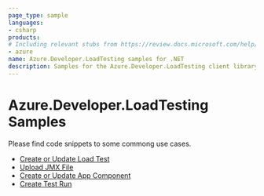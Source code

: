 ```yaml
---
page_type: sample
languages:
- csharp
products:
# Including relevant stubs from https://review.docs.microsoft.com/help/contribute/metadata-taxonomies#product
- azure
name: Azure.Developer.LoadTesting samples for .NET
description: Samples for the Azure.Developer.LoadTesting client library.
---
```


# Azure.Developer.LoadTesting Samples

Please find code snippets to some commong use cases. 
- [Create or Update Load Test](https://github.com/Azure/azure-sdk-for-net/blob/main/sdk/loadtestservice/Azure.Developer.LoadTesting/samples/Sample01_CreateOrUpdateTest.md) 
- [Upload JMX File](https://github.com/Azure/azure-sdk-for-net/blob/main/sdk/loadtestservice/Azure.Developer.LoadTesting/samples/Sample02_UploadTestFile.md)
- [Create or Update App Component](https://github.com/Azure/azure-sdk-for-net/blob/main/sdk/loadtestservice/Azure.Developer.LoadTesting/samples/Sample03_CreateOrUpdateAppComponent.md)
- [Create Test Run](https://github.com/Azure/azure-sdk-for-net/blob/main/sdk/loadtestservice/Azure.Developer.LoadTesting/samples/Sample04_CreateAndUpdateTestRun.md)
